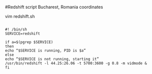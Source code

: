 #Redshift script Bucharest, Romania coordinates

vim redshift.sh

~~~

#! /bin/sh
SERVICE=redshift

if a=$(pgrep $SERVICE)
then
echo “$SERVICE is running, PID is $a”
else
echo “$SERVICE is not running, starting it”
/usr/bin/redshift -l 44.25:26.06 -t 5700:3600 -g 0.8 -m vidmode &
fi

~~~
